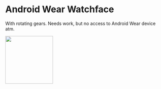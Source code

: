 # Android Wear Watchface

With rotating gears. Needs work, but no access to Android Wear device atm.

<img src="https://github.com/stofstik/www/blob/master/preview_analog_framed.png" width="150px"/>
